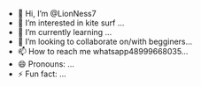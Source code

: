 - 👋 Hi, I’m @LionNess7
- 👀 I’m interested in kite surf   ...
- 🌱 I’m currently learning ...
- 💞️ I’m looking to collaborate on/with begginers...
- 📫 How to reach me whatsapp48999668035...
- 😄 Pronouns: ...
- ⚡ Fun fact: ...

<!---
LionNess7/LionNess7 is a ✨ special ✨ repository because its `README.md` (this file) appears on your GitHub profile.
You can click the Preview link to take a look at your changes.
--->
